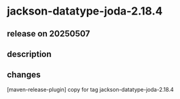 # jackson-datatype-joda-2.18.4

## release on 20250507

## description

## changes

[maven-release-plugin] copy for tag jackson-datatype-joda-2.18.4

